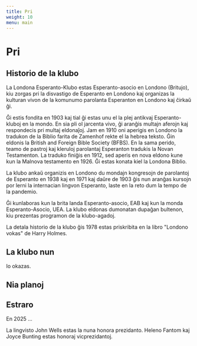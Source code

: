 ```yaml
---
title: Pri
weight: 10
menu: main
---
```


# Pri

## Historio de la klubo

La Londona Esperanto-Klubo estas Esperanto-asocio en Londono (Britujo), kiu zorgas pri la disvastigo de Esperanto en Londono kaj organizas la kulturan vivon de la komunumo parolanta Esperanton en Londono kaj ĉirkaŭ ĝi.

Ĝi estis fondita en 1903 kaj tial ĝi estas unu el la plej antikvaj Esperanto-kluboj en la mondo. En sia pli ol jarcenta vivo, ĝi aranĝis multajn aferojn kaj respondecis pri multaj eldonaĵoj. Jam en 1910 oni aperigis en Londono la tradukon de la Biblio farita de Zamenhof rekte el la hebrea teksto. Ĝin eldonis la British and Foreign Bible Society (BFBS). En la sama perido, teamo de pastroj kaj kleruloj parolantaj Esperanton tradukis la Novan Testamenton. La traduko finiĝis en 1912, sed aperis en nova eldono kune kun la Malnova testamento en 1926. Ĝi estas konata kiel la Londona Biblio.

La klubo ankaŭ organizis en Londono du mondajn kongresojn de parolantoj de Esperanto en 1938 kaj en 1971 kaj daŭre de 1903 ĝis nun aranĝas kursojn por lerni la internacian lingvon Esperanto, laste en la reto dum la tempo de la pandemio.

Ĝi kunlaboras kun la brita landa Esperanto-asocio, EAB kaj kun la monda Esperanto-Asocio, UEA. La klubo eldonas dumonatan dupaĝan bultenon, kiu prezentas programon de la klubo-agadoj.

La detala historio de la klubo ĝis 1978 estas priskribita en la libro "Londono vokas" de Harry Holmes.

## La klubo nun

Io okazas.

## Nia planoj

## Estraro

En 2025 ...

La lingvisto John Wells estas la nuna honora prezidanto. Heleno Fantom kaj Joyce Bunting estas honoraj vicprezidantoj.
